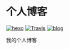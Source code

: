 # 个人博客

[![hexo](https://img.shields.io/badge/hexo-4.2.0-blue.svg?style=for-the-badge)](https://hexo.io)
[![Travis](https://img.shields.io/travis/cntanglijun/cntanglijun.github.io.svg?style=for-the-badge)](https://travis-ci.org/cntanglijun/cntanglijun.github.io.svg?branch=ryuu)
[![blog](https://img.shields.io/badge/blog-tanglj.cn-brightgreen.svg?style=for-the-badge)](https://tanglj.cn)

我的个人博客
